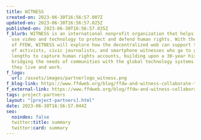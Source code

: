 ```yaml
---
title: WITNESS
created-on: 2023-06-30T16:56:57.007Z
updated-on: 2023-06-30T16:56:57.025Z
published-on: 2023-06-30T16:56:57.035Z
f_blurb: WITNESS is an international nonprofit organization that helps people
  use video and technology to protect and defend human rights. With the support
  of FFDW, WITNESS will explore how the decentralized web can support the work
  of activists, civic journalists, and smartphone witnesses who go to great
  lengths to capture human rights accounts, building upon a 30-year history
  bridging the needs of communities with the global technology systems in which
  they live and work.
f_logo:
  url: /assets/images/partnerlogo_witness.png
f_blog-link: https://www.ffdweb.org/blog/ffdw-and-witness-collaborate-to-preserve-authentic-human-rights-records/
f_external-link: https://www.ffdweb.org/blog/ffdw-and-witness-collaborate-to-preserve-authentic-human-rights-records/
tags: project-partners
layout: "[project-partners].html"
date: 2023-06-30T16:56:57.044Z
seo:
  noindex: false
  twitter:title: summary
  twitter:card: summary
---
```

